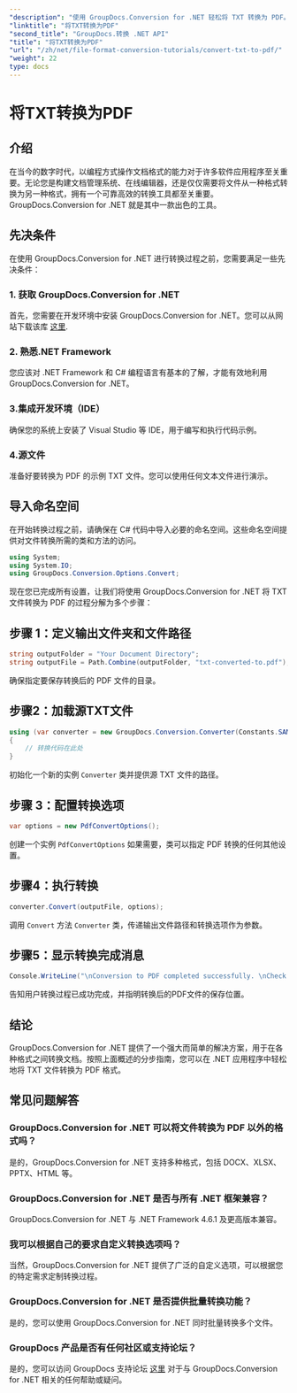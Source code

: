 ```yaml
---
"description": "使用 GroupDocs.Conversion for .NET 轻松将 TXT 转换为 PDF。按照我们的分步指南，实现无缝文档格式转换。"
"linktitle": "将TXT转换为PDF"
"second_title": "GroupDocs.转换 .NET API"
"title": "将TXT转换为PDF"
"url": "/zh/net/file-format-conversion-tutorials/convert-txt-to-pdf/"
"weight": 22
type: docs
---
```

# 将TXT转换为PDF

## 介绍
在当今的数字时代，以编程方式操作文档格式的能力对于许多软件应用程序至关重要。无论您是构建文档管理系统、在线编辑器，还是仅仅需要将文件从一种格式转换为另一种格式，拥有一个可靠高效的转换工具都至关重要。GroupDocs.Conversion for .NET 就是其中一款出色的工具。
## 先决条件
在使用 GroupDocs.Conversion for .NET 进行转换过程之前，您需要满足一些先决条件：
### 1. 获取 GroupDocs.Conversion for .NET
首先，您需要在开发环境中安装 GroupDocs.Conversion for .NET。您可以从网站下载该库 [这里](https://releases。groupdocs.com/conversion/net/).
### 2. 熟悉.NET Framework
您应该对 .NET Framework 和 C# 编程语言有基本的了解，才能有效地利用 GroupDocs.Conversion for .NET。
### 3.集成开发环境（IDE）
确保您的系统上安装了 Visual Studio 等 IDE，用于编写和执行代码示例。
### 4.源文件
准备好要转换为 PDF 的示例 TXT 文件。您可以使用任何文本文件进行演示。

## 导入命名空间
在开始转换过程之前，请确保在 C# 代码中导入必要的命名空间。这些命名空间提供对文件转换所需的类和方法的访问。

```csharp
using System;
using System.IO;
using GroupDocs.Conversion.Options.Convert;
```
现在您已完成所有设置，让我们将使用 GroupDocs.Conversion for .NET 将 TXT 文件转换为 PDF 的过程分解为多个步骤：
## 步骤 1：定义输出文件夹和文件路径
```csharp
string outputFolder = "Your Document Directory";
string outputFile = Path.Combine(outputFolder, "txt-converted-to.pdf");
```
确保指定要保存转换后的 PDF 文件的目录。
## 步骤2：加载源TXT文件
```csharp
using (var converter = new GroupDocs.Conversion.Converter(Constants.SAMPLE_TXT))
{
    // 转换代码在此处
}
```
初始化一个新的实例 `Converter` 类并提供源 TXT 文件的路径。
## 步骤 3：配置转换选项
```csharp
var options = new PdfConvertOptions();
```
创建一个实例 `PdfConvertOptions` 如果需要，类可以指定 PDF 转换的任何其他设置。
## 步骤4：执行转换
```csharp
converter.Convert(outputFile, options);
```
调用 `Convert` 方法 `Converter` 类，传递输出文件路径和转换选项作为参数。
## 步骤5：显示转换完成消息
```csharp
Console.WriteLine("\nConversion to PDF completed successfully. \nCheck output in {0}", outputFolder);
```
告知用户转换过程已成功完成，并指明转换后的PDF文件的保存位置。

## 结论
GroupDocs.Conversion for .NET 提供了一个强大而简单的解决方案，用于在各种格式之间转换文档。按照上面概述的分步指南，您可以在 .NET 应用程序中轻松地将 TXT 文件转换为 PDF 格式。
## 常见问题解答
### GroupDocs.Conversion for .NET 可以将文件转换为 PDF 以外的格式吗？
是的，GroupDocs.Conversion for .NET 支持多种格式，包括 DOCX、XLSX、PPTX、HTML 等。
### GroupDocs.Conversion for .NET 是否与所有 .NET 框架兼容？
GroupDocs.Conversion for .NET 与 .NET Framework 4.6.1 及更高版本兼容。
### 我可以根据自己的要求自定义转换选项吗？
当然，GroupDocs.Conversion for .NET 提供了广泛的自定义选项，可以根据您的特定需求定制转换过程。
### GroupDocs.Conversion for .NET 是否提供批量转换功能？
是的，您可以使用 GroupDocs.Conversion for .NET 同时批量转换多个文件。
### GroupDocs 产品是否有任何社区或支持论坛？
是的，您可以访问 GroupDocs 支持论坛 [这里](https://forum.groupdocs.com/c/conversion/11) 对于与 GroupDocs.Conversion for .NET 相关的任何帮助或疑问。